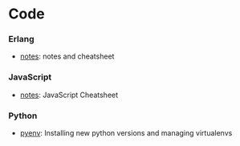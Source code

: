 # Code

### Erlang

- [notes](/src/erlang.md): notes and cheatsheet

### JavaScript

- [notes](/src/javascript/js_cheatsheet.md): JavaScript Cheatsheet

### Python

- [pyenv](/src/pyenv.md): Installing new python versions and managing virtualenvs
